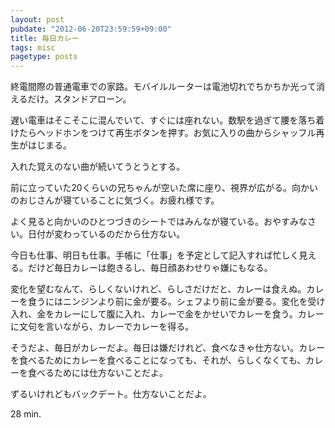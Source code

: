 ```yaml
---
layout: post
pubdate: "2012-06-20T23:59:59+09:00"
title: 毎日カレー
tags: misc
pagetype: posts
---
```

終電間際の普通電車での家路。モバイルルーターは電池切れでちかちか光って消えるだけ。スタンドアローン。

遅い電車はそこそこに混んでいて、すぐには座れない。数駅を過ぎて腰を落ち着けたらヘッドホンをつけて再生ボタンを押す。お気に入りの曲からシャッフル再生がはじまる。

入れた覚えのない曲が続いてうとうとする。

前に立っていた20くらいの兄ちゃんが空いた席に座り、視界が広がる。向かいのおじさんが寝ていることに気づく。お疲れ様です。

よく見ると向かいのひとつづきのシートではみんなが寝ている。おやすみなさい。日付が変わっているのだから仕方ない。

今日も仕事、明日も仕事。手帳に「仕事」を予定として記入すれば忙しく見える。だけど毎日カレーは飽きるし、毎日顔あわせりゃ嫌にもなる。

変化を望むなんて、らしくないけれど、らしさだけだと、カレーは食えぬ。カレーを食うにはニンジンより前に金が要る。シェフより前に金が要る。変化を受け入れ、金をカレーにして腹に入れ、カレーで金をかせいでカレーを食う。カレーに文句を言いながら、カレーでカレーを得る。

そうだよ、毎日がカレーだよ。毎日は嫌だけれど、食べなきゃ仕方ない。カレーを食べるためにカレーを食べることになっても、それが、らしくなくても、カレーを食べるためには仕方ないことだよ。

ずるいけれどもバックデート。仕方ないことだよ。

28 min.
